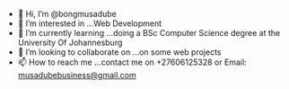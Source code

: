 - 👋 Hi, I’m @bongmusadube
- 👀 I’m interested in ...Web Development
- 🌱 I’m currently learning ...doing a BSc Computer Science degree at the University Of Johannesburg
- 💞️ I’m looking to collaborate on ...on some web projects
- 📫 How to reach me ...contact me on +27606125328 or Email: musadubebusiness@gmail.com

<!---
bongmusadube/bongmusadube is a ✨ special ✨ repository because its `README.md` (this file) appears on your GitHub profile.
You can click the Preview link to take a look at your changes.
--->
